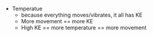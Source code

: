 - Temperatue
	- because everything moves/vibrates, it all has KE
	- More movement == more KE
	- High KE == more temperature == more movement